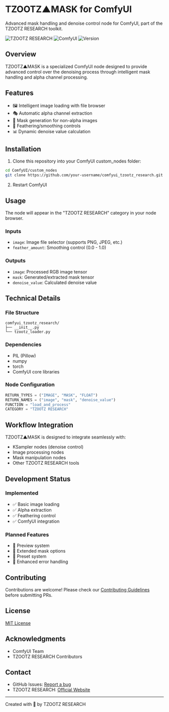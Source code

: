 # TZOOTZ▲MASK for ComfyUI

Advanced mask handling and denoise control node for ComfyUI, part of the TZOOTZ RESEARCH toolkit.

![TZOOTZ RESEARCH](https://img.shields.io/badge/TZOOTZ-RESEARCH-blue)
![ComfyUI](https://img.shields.io/badge/ComfyUI-node-green)
![Version](https://img.shields.io/badge/version-1.0-orange)

## Overview

TZOOTZ▲MASK is a specialized ComfyUI node designed to provide advanced control over the denoising process through intelligent mask handling and alpha channel processing.

## Features

- 🖼️ Intelligent image loading with file browser
- 🎭 Automatic alpha channel extraction
- 🎨 Mask generation for non-alpha images
- 🔄 Feathering/smoothing controls
- 📊 Dynamic denoise value calculation

## Installation

1. Clone this repository into your ComfyUI custom_nodes folder:
```bash
cd ComfyUI/custom_nodes
git clone https://github.com/your-username/comfyui_tzootz_research.git
```

2. Restart ComfyUI

## Usage

The node will appear in the "TZOOTZ RESEARCH" category in your node browser.

### Inputs
- `image`: Image file selector (supports PNG, JPEG, etc.)
- `feather_amount`: Smoothing control (0.0 - 1.0)

### Outputs
- `image`: Processed RGB image tensor
- `mask`: Generated/extracted mask tensor
- `denoise_value`: Calculated denoise value

## Technical Details

### File Structure
```
comfyui_tzootz_research/
├── __init__.py
└── tzootz_loader.py
```

### Dependencies
- PIL (Pillow)
- numpy
- torch
- ComfyUI core libraries

### Node Configuration
```python
RETURN_TYPES = ("IMAGE", "MASK", "FLOAT")
RETURN_NAMES = ("image", "mask", "denoise_value")
FUNCTION = "load_and_process"
CATEGORY = "TZOOTZ RESEARCH"
```

## Workflow Integration

TZOOTZ▲MASK is designed to integrate seamlessly with:
- KSampler nodes (denoise control)
- Image processing nodes
- Mask manipulation nodes
- Other TZOOTZ RESEARCH tools

## Development Status

### Implemented
- ✅ Basic image loading
- ✅ Alpha extraction
- ✅ Feathering control
- ✅ ComfyUI integration

### Planned Features
- 🚧 Preview system
- 🚧 Extended mask options
- 🚧 Preset system
- 🚧 Enhanced error handling

## Contributing

Contributions are welcome! Please check our [Contributing Guidelines](CONTRIBUTING.md) before submitting PRs.

## License

[MIT License](LICENSE)

## Acknowledgments

- ComfyUI Team
- TZOOTZ RESEARCH Contributors

## Contact

- GitHub Issues: [Report a bug](https://github.com/your-username/comfyui_tzootz_research/issues)
- TZOOTZ RESEARCH: [Official Website](#)

---
Created with 🔬 by TZOOTZ RESEARCH
